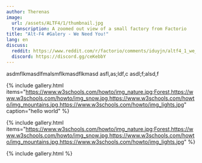```yaml
---
author: Therenas
image:
  url: /assets/ALTF4/1/thumbnail.jpg
  transcription: A zoomed out view of a small factory from Factorio
title: "Alt-F4 #Galery - We Need You!"
lang: en
discuss:
  reddit: https://www.reddit.com/r/factorio/comments/iduyjn/altf4_1_we_need_you/
  discord: https://discord.gg/ceKebbY
---
```


asdmflkmasdlfmalsmflkmasdflkmasd
asfl,as;ldf,c
asdl;f;alsd,f

{% include gallery.html items="https://www.w3schools.com/howto/img_nature.jpg;Forest,https://www.w3schools.com/howto/img_snow.jpg,https://www.w3schools.com/howto/img_mountains.jpg,https://www.w3schools.com/howto/img_lights.jpg" caption="hello world" %}

{% include gallery.html items="https://www.w3schools.com/howto/img_nature.jpg;Forest,https://www.w3schools.com/howto/img_snow.jpg,https://www.w3schools.com/howto/img_mountains.jpg,https://www.w3schools.com/howto/img_lights.jpg" %}

{% include gallery.html %}
